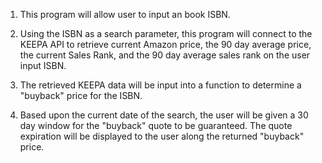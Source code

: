 1. This program will allow user to input an book ISBN. 

2. Using the ISBN as a search parameter, this program will connect to the KEEPA API to retrieve current Amazon price, the 90 day average price, the current Sales Rank, and the 90 day average sales rank on the user input ISBN.

3. The retrieved KEEPA data will be input into a function to determine a "buyback" price for the ISBN. 

4. Based upon the current date of the search, the user will be given a 30 day window for the "buyback" quote to be guaranteed. The quote expiration will be displayed to the user along the returned "buyback" price.